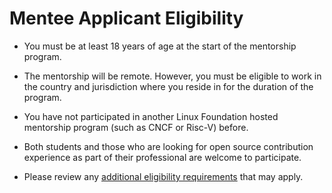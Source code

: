 # Mentee Applicant Eligibility 

*   You must be at least 18 years of age at the start of the mentorship program.
    
*   The mentorship will be remote. However, you must be eligible to work in the country and jurisdiction where you reside in for the duration of the program. 
    
*   You have not participated in another Linux Foundation hosted mentorship program (such as CNCF or Risc-V) before.
  
*   Both students and those who are looking for open source contribution experience as part of their professional are welcome to participate.

*   Please review any [additional eligibility requirements](https://docs.linuxfoundation.org/lfx/mentorship/mentee-guide/am-i-eligible) that may apply.
